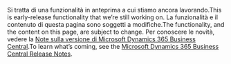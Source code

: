 <span data-ttu-id="7540c-101">Si tratta di una funzionalità in anteprima a cui stiamo ancora lavorando.</span><span class="sxs-lookup"><span data-stu-id="7540c-101">This is early-release functionality that we’re still working on.</span></span> <span data-ttu-id="7540c-102">La funzionalità e il contenuto di questa pagina sono soggetti a modifiche.</span><span class="sxs-lookup"><span data-stu-id="7540c-102">The functionality, and the content on this page, are subject to change.</span></span> <span data-ttu-id="7540c-103">Per conoscere le novità, vedere la [Note sulla versione di Microsoft Dynamics 365 Business Central](https://go.microsoft.com/fwlink/?linkid=2047422).</span><span class="sxs-lookup"><span data-stu-id="7540c-103">To learn what’s coming, see the [Microsoft Dynamics 365 Business Central Release Notes](https://go.microsoft.com/fwlink/?linkid=2047422).</span></span>